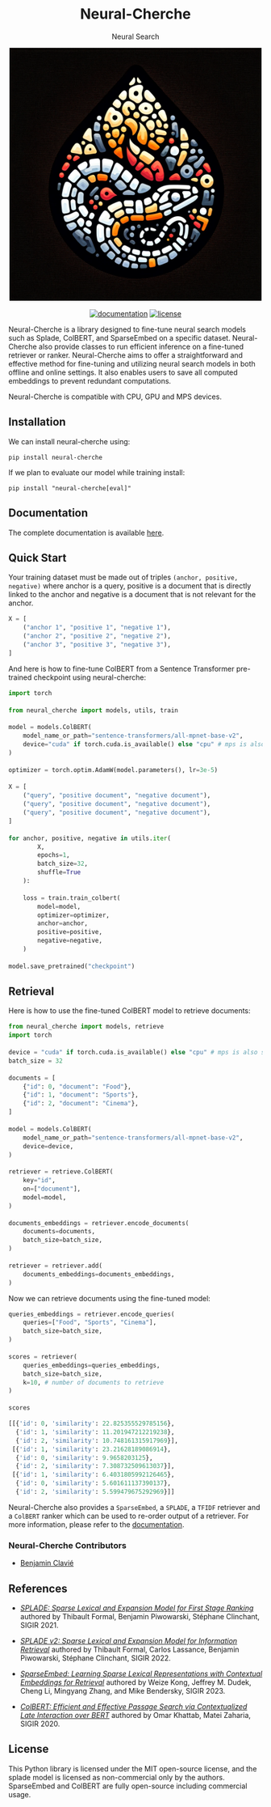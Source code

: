 <div align="center">
  <h1>Neural-Cherche</h1>
  <p>Neural Search</p>
</div>

<p align="center"><img width=500 src="docs/img/logo.png"/></p>

<div align="center">
  <!-- Documentation -->
  <a href="https://raphaelsty.github.io/neural-cherche/"><img src="https://img.shields.io/website?label=Documentation&style=flat-square&url=https%3A%2F%2Fraphaelsty.github.io/neural-cherche/%2F" alt="documentation"></a>
  <!-- License -->
  <a href="https://opensource.org/licenses/MIT"><img src="https://img.shields.io/badge/License-MIT-blue.svg?style=flat-square" alt="license"></a>
</div>

Neural-Cherche is a library designed to fine-tune neural search models such as Splade, ColBERT, and SparseEmbed on a specific dataset. Neural-Cherche also provide classes to run efficient inference on a fine-tuned retriever or ranker. Neural-Cherche aims to offer a straightforward and effective method for fine-tuning and utilizing neural search models in both offline and online settings. It also enables users to save all computed embeddings to prevent redundant computations.

Neural-Cherche is compatible with CPU, GPU and MPS devices.

## Installation

We can install neural-cherche using:

```
pip install neural-cherche
```

If we plan to evaluate our model while training install:

```
pip install "neural-cherche[eval]"
```

## Documentation

The complete documentation is available [here](https://raphaelsty.github.io/neural-cherche/).

## Quick Start

Your training dataset must be made out of triples `(anchor, positive, negative)` where anchor is a query, positive is a document that is directly linked to the anchor and negative is a document that is not relevant for the anchor.

```python
X = [
    ("anchor 1", "positive 1", "negative 1"),
    ("anchor 2", "positive 2", "negative 2"),
    ("anchor 3", "positive 3", "negative 3"),
]
```

And here is how to fine-tune ColBERT from a Sentence Transformer pre-trained checkpoint using neural-cherche:

```python
import torch

from neural_cherche import models, utils, train

model = models.ColBERT(
    model_name_or_path="sentence-transformers/all-mpnet-base-v2",
    device="cuda" if torch.cuda.is_available() else "cpu" # mps is also supported
)

optimizer = torch.optim.AdamW(model.parameters(), lr=3e-5)

X = [
    ("query", "positive document", "negative document"),
    ("query", "positive document", "negative document"),
    ("query", "positive document", "negative document"),
]

for anchor, positive, negative in utils.iter(
        X,
        epochs=1,
        batch_size=32,
        shuffle=True
    ):

    loss = train.train_colbert(
        model=model,
        optimizer=optimizer,
        anchor=anchor,
        positive=positive,
        negative=negative,
    )

model.save_pretrained("checkpoint")
```

## Retrieval

Here is how to use the fine-tuned ColBERT model to retrieve documents:

```python
from neural_cherche import models, retrieve
import torch

device = "cuda" if torch.cuda.is_available() else "cpu" # mps is also supported
batch_size = 32

documents = [
    {"id": 0, "document": "Food"},
    {"id": 1, "document": "Sports"},
    {"id": 2, "document": "Cinema"},
]

model = models.ColBERT(
    model_name_or_path="sentence-transformers/all-mpnet-base-v2",
    device=device,
)

retriever = retrieve.ColBERT(
    key="id",
    on=["document"],
    model=model,
)

documents_embeddings = retriever.encode_documents(
    documents=documents,
    batch_size=batch_size,
)

retriever = retriever.add(
    documents_embeddings=documents_embeddings,
)
```

Now we can retrieve documents using the fine-tuned model:

```python
queries_embeddings = retriever.encode_queries(
    queries=["Food", "Sports", "Cinema"],
    batch_size=batch_size,
)

scores = retriever(
    queries_embeddings=queries_embeddings,
    batch_size=batch_size,
    k=10, # number of documents to retrieve
)

scores
```

```python
[[{'id': 0, 'similarity': 22.825355529785156},
  {'id': 1, 'similarity': 11.201947212219238},
  {'id': 2, 'similarity': 10.748161315917969}],
 [{'id': 1, 'similarity': 23.21628189086914},
  {'id': 0, 'similarity': 9.9658203125},
  {'id': 2, 'similarity': 7.308732509613037}],
 [{'id': 1, 'similarity': 6.4031805992126465},
  {'id': 0, 'similarity': 5.601611137390137},
  {'id': 2, 'similarity': 5.599479675292969}]]
```

Neural-Cherche also provides a `SparseEmbed`, a `SPLADE`, a `TFIDF` retriever and a `ColBERT` ranker which can be used to re-order output of a retriever. For more information, please refer to the [documentation](https://raphaelsty.github.io/neural-cherche/).

### Neural-Cherche Contributors

- [Benjamin Clavié](https://github.com/bclavie)

## References

- *[SPLADE: Sparse Lexical and Expansion Model for First Stage Ranking](https://arxiv.org/abs/2107.05720)* authored by Thibault Formal, Benjamin Piwowarski, Stéphane Clinchant, SIGIR 2021.

- *[SPLADE v2: Sparse Lexical and Expansion Model for Information Retrieval](https://arxiv.org/abs/2109.10086)* authored by Thibault Formal, Carlos Lassance, Benjamin Piwowarski, Stéphane Clinchant, SIGIR 2022.

- *[SparseEmbed: Learning Sparse Lexical Representations with Contextual Embeddings for Retrieval](https://research.google/pubs/pub52289/)* authored by Weize Kong, Jeffrey M. Dudek, Cheng Li, Mingyang Zhang, and Mike Bendersky, SIGIR 2023.

- *[ColBERT: Efficient and Effective Passage Search via Contextualized Late Interaction over BERT](https://arxiv.org/abs/2004.12832)* authored by Omar Khattab, Matei Zaharia, SIGIR 2020.

## License

This Python library is licensed under the MIT open-source license, and the splade model is licensed as non-commercial only by the authors. SparseEmbed and ColBERT are fully open-source including commercial usage.
